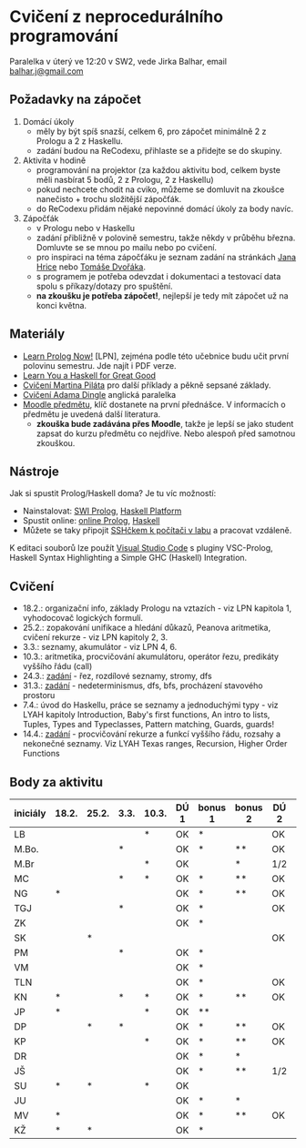 # Cvičení z neprocedurálního programování

Paralelka v úterý ve 12:20 v SW2, vede Jirka Balhar, email balhar.j@gmail.com

## Požadavky na zápočet

1. Domácí úkoly
    - měly by být spíš snazší, celkem 6, pro zápočet minimálně 2 z Prologu a 2 z Haskellu.
    - zadání budou na ReCodexu, přihlaste se a přidejte se do skupiny.
2. Aktivita v hodině
    - programování na projektor (za každou aktivitu bod, celkem byste měli nasbírat 5 bodů, 2 z Prologu, 2 z Haskellu)
    - pokud nechcete chodit na cviko, můžeme se domluvit na zkoušce nanečisto + trochu složitější zápočťák.
    - do ReCodexu přidám nějaké nepovinné domácí úkoly za body navíc.
3. Zápočťák
    - v Prologu nebo v Haskellu
    - zadání přibližně v polovině semestru, takže někdy v průběhu března. Domluvte se se mnou po mailu nebo po cvičení.
    - pro inspiraci na téma zápočťáku je seznam zadání na stránkách [Jana Hrice](http://kti.mff.cuni.cz/~hric/vyuka/pl_prikl_win.pdf) nebo [Tomáše Dvořáka](https://ksvi.mff.cuni.cz/~dvorak/vyuka/14/NPRG005x01/programy.html).
    - s programem je potřeba odevzdat i dokumentaci a testovací data spolu s příkazy/dotazy pro spuštění.
    - **na zkoušku je potřeba zápočet!**, nejlepší je tedy mít zápočet už na konci května.

## Materiály

- [Learn Prolog Now!](http://www.learnprolognow.org/) [LPN], zejména podle této učebnice budu učit první polovinu semestru. Jde najít i PDF verze.
- [Learn You a Haskell for Great Good](http://learnyouahaskell.com/)
- [Cvičení Martina Piláta](https://martinpilat.com/cs/neproceduralni-programovani) pro další příklady a pěkně sepsané základy.
- [Cvičení Adama Dingle](https://ksvi.mff.cuni.cz/~dingle/2019-20/npp/npp.html) anglická paralelka
- [Moodle předmětu](https://dl1.cuni.cz/course/view.php?id=5223), klíč dostanete na první přednášce. V informacích o předmětu je uvedená další literatura.
    - **zkouška bude zadávána přes Moodle**, takže je lepší se jako student zapsat do kurzu předmětu co nejdříve. Nebo alespoň před samotnou zkouškou.
## Nástroje

Jak si spustit Prolog/Haskell doma? Je tu víc možností:

- Nainstalovat: [SWI Prolog](https://www.swi-prolog.org/), [Haskell Platform](https://www.haskell.org/platform/)
- Spustit online: [online Prolog](https://swish.swi-prolog.org/), [Haskell](https://repl.it/languages/haskell)
- Můžete se taky připojit [SSHčkem k počítači v labu](https://kam.mff.cuni.cz/~stinovlas/unix/navody/pripojeni-do-labu) a pracovat vzdáleně.

K editaci souborů lze použít [Visual Studio Code](https://code.visualstudio.com/) s pluginy VSC-Prolog, Haskell Syntax Highlighting a Simple GHC (Haskell) Integration.

## Cvičení

- 18.2.: organizační info, základy Prologu na vztazích - viz LPN kapitola 1, vyhodocovač logických formulí.
- 25.2.: zopakování unifikace a hledání důkazů, Peanova aritmetika, cvičení rekurze - viz LPN kapitoly 2, 3.
- 3.3.: seznamy, akumulátor - viz LPN 4, 6.
- 10.3.: aritmetika, procvičování akumulátoru, operátor řezu, predikáty vyššího řádu (call)
- 24.3.: [zadání](./cvika/cv5_zadani.pl) - řez, rozdílové seznamy, stromy, dfs
- 31.3.: [zadání](./cvika/cv6_zadani.pl) - nedeterminismus, dfs, bfs, procházení stavového prostoru
- 7.4.: úvod do Haskellu, práce se seznamy a jednoduchými typy - viz LYAH kapitoly Introduction, Baby's first functions, An intro to lists, Tuples, Types and Typeclasses, Pattern matching, Guards, guards!
- 14.4.: [zadání](./cvika/cv8_zadani.pl) - procvičování rekurze a funkcí vyššího řádu, rozsahy a nekonečné seznamy. Viz LYAH Texas ranges, Recursion, Higher Order Functions

## Body za aktivitu


| iniciály | 18.2. | 25.2. | 3.3. | 10.3. | DÚ 1 | bonus 1 | bonus 2 | DÚ 2 | **PROLOG** | 14.4. |
| -------- | ----- | ----- | ---- | ----- | ---- | ------- | ------- | ---- | ---------- | ----- |
| LB       |       |       |      | *     | OK   | *       |         | OK   | **hotovo** |       |
| M.Bo.    |       |       | *    |       | OK   | *       | **      | OK   | **hotovo** |       |
| M.Br     |       |       |      | *     | OK   |         | *       | 1/2  |            |       |
| MC       |       |       | *    | *     | OK   | *       | **      | OK   | **hotovo** |       |
| NG       | *     |       |      |       | OK   | *       | **      | OK   | **hotovo** | *     |
| TGJ      |       |       | *    |       | OK   | *       |         | OK   | **hotovo** |       |
| ZK       |       |       |      |       | OK   | *       |         |      |            |       |
| SK       |       | *     |      |       |      |         |         | OK   |            |       |
| PM       |       |       | *    |       | OK   | *       |         |      |            |       |
| VM       |       |       |      |       | OK   | *       |         |      |            |       |
| TLN      |       |       |      |       | OK   | *       |         | OK   |            |       |
| KN       | *     |       | *    | *     | OK   | *       | **      | OK   | **hotovo** | *     |
| JP       | *     |       |      | *     | OK   | **      |         |      |            |       |
| DP       |       | *     | *    |       | OK   | *       | **      | OK   | **hotovo** |       |
| KP       |       |       |      | *     | OK   | *       | **      | OK   | **hotovo** |       |
| DR       |       |       |      |       | OK   | *       | *       |      |            |       |
| JŠ       |       |       |      |       | OK   | *       | **      | 1/2  |            |       |
| SU       | *     | *     |      | *     | OK   |         |         |      |            |       |
| JU       |       |       |      |       | OK   | *       | *       |      |            |       |
| MV       | *     |       |      |       | OK   | *       | **      | OK   | **hotovo** |       |
| KŽ       | *     | *     |      |       | OK   | *       |         |      |            |       |



